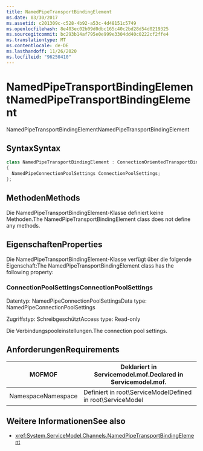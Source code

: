 ```yaml
---
title: NamedPipeTransportBindingElement
ms.date: 03/30/2017
ms.assetid: c201309c-c528-4b92-a53c-4d48151c5749
ms.openlocfilehash: 8e403ec02b09d0dbc165c40c2bd28d54d0219325
ms.sourcegitcommit: bc293b14af795e0e999e3304dd40c0222cf2ffe4
ms.translationtype: MT
ms.contentlocale: de-DE
ms.lasthandoff: 11/26/2020
ms.locfileid: "96250410"
---
```

# <a name="namedpipetransportbindingelement"></a><span data-ttu-id="082c8-102">NamedPipeTransportBindingElement</span><span class="sxs-lookup"><span data-stu-id="082c8-102">NamedPipeTransportBindingElement</span></span>

<span data-ttu-id="082c8-103">NamedPipeTransportBindingElement</span><span class="sxs-lookup"><span data-stu-id="082c8-103">NamedPipeTransportBindingElement</span></span>  
  
## <a name="syntax"></a><span data-ttu-id="082c8-104">Syntax</span><span class="sxs-lookup"><span data-stu-id="082c8-104">Syntax</span></span>  
  
```csharp
class NamedPipeTransportBindingElement : ConnectionOrientedTransportBindingElement  
{  
  NamedPipeConnectionPoolSettings ConnectionPoolSettings;  
};  
```  
  
## <a name="methods"></a><span data-ttu-id="082c8-105">Methoden</span><span class="sxs-lookup"><span data-stu-id="082c8-105">Methods</span></span>  

 <span data-ttu-id="082c8-106">Die NamedPipeTransportBindingElement-Klasse definiert keine Methoden.</span><span class="sxs-lookup"><span data-stu-id="082c8-106">The NamedPipeTransportBindingElement class does not define any methods.</span></span>  
  
## <a name="properties"></a><span data-ttu-id="082c8-107">Eigenschaften</span><span class="sxs-lookup"><span data-stu-id="082c8-107">Properties</span></span>  

 <span data-ttu-id="082c8-108">Die NamedPipeTransportBindingElement-Klasse verfügt über die folgende Eigenschaft:</span><span class="sxs-lookup"><span data-stu-id="082c8-108">The NamedPipeTransportBindingElement class has the following property:</span></span>  
  
### <a name="connectionpoolsettings"></a><span data-ttu-id="082c8-109">ConnectionPoolSettings</span><span class="sxs-lookup"><span data-stu-id="082c8-109">ConnectionPoolSettings</span></span>  

 <span data-ttu-id="082c8-110">Datentyp: NamedPipeConnectionPoolSettings</span><span class="sxs-lookup"><span data-stu-id="082c8-110">Data type: NamedPipeConnectionPoolSettings</span></span>  
  
 <span data-ttu-id="082c8-111">Zugriffstyp: Schreibgeschützt</span><span class="sxs-lookup"><span data-stu-id="082c8-111">Access type: Read-only</span></span>  
  
 <span data-ttu-id="082c8-112">Die Verbindungspooleinstellungen.</span><span class="sxs-lookup"><span data-stu-id="082c8-112">The connection pool settings.</span></span>  
  
## <a name="requirements"></a><span data-ttu-id="082c8-113">Anforderungen</span><span class="sxs-lookup"><span data-stu-id="082c8-113">Requirements</span></span>  
  
|<span data-ttu-id="082c8-114">MOF</span><span class="sxs-lookup"><span data-stu-id="082c8-114">MOF</span></span>|<span data-ttu-id="082c8-115">Deklariert in Servicemodel.mof.</span><span class="sxs-lookup"><span data-stu-id="082c8-115">Declared in Servicemodel.mof.</span></span>|  
|---------|-----------------------------------|  
|<span data-ttu-id="082c8-116">Namespace</span><span class="sxs-lookup"><span data-stu-id="082c8-116">Namespace</span></span>|<span data-ttu-id="082c8-117">Definiert in root\ServiceModel</span><span class="sxs-lookup"><span data-stu-id="082c8-117">Defined in root\ServiceModel</span></span>|  
  
## <a name="see-also"></a><span data-ttu-id="082c8-118">Weitere Informationen</span><span class="sxs-lookup"><span data-stu-id="082c8-118">See also</span></span>

- <xref:System.ServiceModel.Channels.NamedPipeTransportBindingElement>
